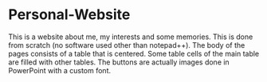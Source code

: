 # Personal-Website
This is a website about me, my interests and some memories. This is done from scratch (no software used other than notepad++). The body of the pages consists of a table that is centered. Some table cells of the main table are filled with other tables. The buttons are actually images done in PowerPoint with a custom font.

